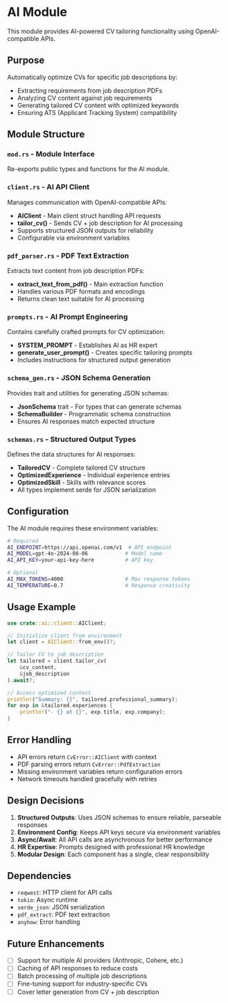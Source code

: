 # AI Module

This module provides AI-powered CV tailoring functionality using OpenAI-compatible APIs.

## Purpose

Automatically optimize CVs for specific job descriptions by:
- Extracting requirements from job description PDFs
- Analyzing CV content against job requirements
- Generating tailored CV content with optimized keywords
- Ensuring ATS (Applicant Tracking System) compatibility

## Module Structure

### `mod.rs` - Module Interface
Re-exports public types and functions for the AI module.

### `client.rs` - AI API Client
Manages communication with OpenAI-compatible APIs:
- **AIClient** - Main client struct handling API requests
- **tailor_cv()** - Sends CV + job description for AI processing
- Supports structured JSON outputs for reliability
- Configurable via environment variables

### `pdf_parser.rs` - PDF Text Extraction
Extracts text content from job description PDFs:
- **extract_text_from_pdf()** - Main extraction function
- Handles various PDF formats and encodings
- Returns clean text suitable for AI processing

### `prompts.rs` - AI Prompt Engineering
Contains carefully crafted prompts for CV optimization:
- **SYSTEM_PROMPT** - Establishes AI as HR expert
- **generate_user_prompt()** - Creates specific tailoring prompts
- Includes instructions for structured output generation

### `schema_gen.rs` - JSON Schema Generation
Provides trait and utilities for generating JSON schemas:
- **JsonSchema** trait - For types that can generate schemas
- **SchemaBuilder** - Programmatic schema construction
- Ensures AI responses match expected structure

### `schemas.rs` - Structured Output Types
Defines the data structures for AI responses:
- **TailoredCV** - Complete tailored CV structure
- **OptimizedExperience** - Individual experience entries
- **OptimizedSkill** - Skills with relevance scores
- All types implement serde for JSON serialization

## Configuration

The AI module requires these environment variables:

```bash
# Required
AI_ENDPOINT=https://api.openai.com/v1  # API endpoint
AI_MODEL=gpt-4o-2024-08-06            # Model name
AI_API_KEY=your-api-key-here          # API key

# Optional
AI_MAX_TOKENS=4000                    # Max response tokens
AI_TEMPERATURE=0.7                    # Response creativity
```

## Usage Example

```rust
use crate::ai::client::AIClient;

// Initialize client from environment
let client = AIClient::from_env()?;

// Tailor CV to job description
let tailored = client.tailor_cv(
    &cv_content,
    &job_description
).await?;

// Access optimized content
println!("Summary: {}", tailored.professional_summary);
for exp in &tailored.experiences {
    println!("- {} at {}", exp.title, exp.company);
}
```

## Error Handling

- API errors return `CvError::AIClient` with context
- PDF parsing errors return `CvError::PdfExtraction`
- Missing environment variables return configuration errors
- Network timeouts handled gracefully with retries

## Design Decisions

1. **Structured Outputs**: Uses JSON schemas to ensure reliable, parseable responses
2. **Environment Config**: Keeps API keys secure via environment variables
3. **Async/Await**: All API calls are asynchronous for better performance
4. **HR Expertise**: Prompts designed with professional HR knowledge
5. **Modular Design**: Each component has a single, clear responsibility

## Dependencies

- `reqwest`: HTTP client for API calls
- `tokio`: Async runtime
- `serde_json`: JSON serialization
- `pdf_extract`: PDF text extraction
- `anyhow`: Error handling

## Future Enhancements

- [ ] Support for multiple AI providers (Anthropic, Cohere, etc.)
- [ ] Caching of API responses to reduce costs
- [ ] Batch processing of multiple job descriptions
- [ ] Fine-tuning support for industry-specific CVs
- [ ] Cover letter generation from CV + job description
